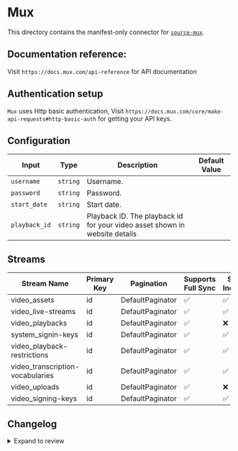 # Mux
This directory contains the manifest-only connector for [`source-mux`](https://www.mux.com/).

## Documentation reference:
Visit `https://docs.mux.com/api-reference` for API documentation

## Authentication setup
`Mux` uses Http basic authentication, Visit `https://docs.mux.com/core/make-api-requests#http-basic-auth` for getting your API keys.
## Configuration

| Input | Type | Description | Default Value |
|-------|------|-------------|---------------|
| `username` | `string` | Username.  |  |
| `password` | `string` | Password.  |  |
| `start_date` | `string` | Start date.  |  |
| `playback_id` | `string` | Playback ID. The playback id for your video asset shown in website details |  |

## Streams
| Stream Name | Primary Key | Pagination | Supports Full Sync | Supports Incremental |
|-------------|-------------|------------|---------------------|----------------------|
| video_assets | id | DefaultPaginator | ✅ |  ✅  |
| video_live-streams | id | DefaultPaginator | ✅ |  ✅  |
| video_playbacks | id | DefaultPaginator | ✅ |  ❌  |
| system_signin-keys | id | DefaultPaginator | ✅ |  ✅  |
| video_playback-restrictions | id | DefaultPaginator | ✅ |  ✅  |
| video_transcription-vocabularies | id | DefaultPaginator | ✅ |  ✅  |
| video_uploads | id | DefaultPaginator | ✅ |  ❌  |
| video_signing-keys | id | DefaultPaginator | ✅ |  ✅  |

## Changelog

<details>
  <summary>Expand to review</summary>

| Version | Date | Pull Request | Subject |
| ------------------ | ------------ | --- | ---------------- |
| 0.0.37 | 2025-09-09 | [65768](https://github.com/airbytehq/airbyte/pull/65768) | Update dependencies |
| 0.0.36 | 2025-08-23 | [65222](https://github.com/airbytehq/airbyte/pull/65222) | Update dependencies |
| 0.0.35 | 2025-08-09 | [64689](https://github.com/airbytehq/airbyte/pull/64689) | Update dependencies |
| 0.0.34 | 2025-08-02 | [64239](https://github.com/airbytehq/airbyte/pull/64239) | Update dependencies |
| 0.0.33 | 2025-07-26 | [63922](https://github.com/airbytehq/airbyte/pull/63922) | Update dependencies |
| 0.0.32 | 2025-07-19 | [63424](https://github.com/airbytehq/airbyte/pull/63424) | Update dependencies |
| 0.0.31 | 2025-07-12 | [63250](https://github.com/airbytehq/airbyte/pull/63250) | Update dependencies |
| 0.0.30 | 2025-07-05 | [62623](https://github.com/airbytehq/airbyte/pull/62623) | Update dependencies |
| 0.0.29 | 2025-06-28 | [62344](https://github.com/airbytehq/airbyte/pull/62344) | Update dependencies |
| 0.0.28 | 2025-06-21 | [61907](https://github.com/airbytehq/airbyte/pull/61907) | Update dependencies |
| 0.0.27 | 2025-06-14 | [61049](https://github.com/airbytehq/airbyte/pull/61049) | Update dependencies |
| 0.0.26 | 2025-05-24 | [60433](https://github.com/airbytehq/airbyte/pull/60433) | Update dependencies |
| 0.0.25 | 2025-05-11 | [60203](https://github.com/airbytehq/airbyte/pull/60203) | Update dependencies |
| 0.0.24 | 2025-05-03 | [59493](https://github.com/airbytehq/airbyte/pull/59493) | Update dependencies |
| 0.0.23 | 2025-04-27 | [58510](https://github.com/airbytehq/airbyte/pull/58510) | Update dependencies |
| 0.0.22 | 2025-04-12 | [57852](https://github.com/airbytehq/airbyte/pull/57852) | Update dependencies |
| 0.0.21 | 2025-04-05 | [57364](https://github.com/airbytehq/airbyte/pull/57364) | Update dependencies |
| 0.0.20 | 2025-03-29 | [56642](https://github.com/airbytehq/airbyte/pull/56642) | Update dependencies |
| 0.0.19 | 2025-03-22 | [56068](https://github.com/airbytehq/airbyte/pull/56068) | Update dependencies |
| 0.0.18 | 2025-03-08 | [55480](https://github.com/airbytehq/airbyte/pull/55480) | Update dependencies |
| 0.0.17 | 2025-03-01 | [54807](https://github.com/airbytehq/airbyte/pull/54807) | Update dependencies |
| 0.0.16 | 2025-02-22 | [54349](https://github.com/airbytehq/airbyte/pull/54349) | Update dependencies |
| 0.0.15 | 2025-02-15 | [53851](https://github.com/airbytehq/airbyte/pull/53851) | Update dependencies |
| 0.0.14 | 2025-02-08 | [53248](https://github.com/airbytehq/airbyte/pull/53248) | Update dependencies |
| 0.0.13 | 2025-02-01 | [52760](https://github.com/airbytehq/airbyte/pull/52760) | Update dependencies |
| 0.0.12 | 2025-01-25 | [52280](https://github.com/airbytehq/airbyte/pull/52280) | Update dependencies |
| 0.0.11 | 2025-01-18 | [51818](https://github.com/airbytehq/airbyte/pull/51818) | Update dependencies |
| 0.0.10 | 2025-01-11 | [51175](https://github.com/airbytehq/airbyte/pull/51175) | Update dependencies |
| 0.0.9 | 2024-12-28 | [50651](https://github.com/airbytehq/airbyte/pull/50651) | Update dependencies |
| 0.0.8 | 2024-12-21 | [50127](https://github.com/airbytehq/airbyte/pull/50127) | Update dependencies |
| 0.0.7 | 2024-12-14 | [49632](https://github.com/airbytehq/airbyte/pull/49632) | Update dependencies |
| 0.0.6 | 2024-12-12 | [49241](https://github.com/airbytehq/airbyte/pull/49241) | Update dependencies |
| 0.0.5 | 2024-12-11 | [48912](https://github.com/airbytehq/airbyte/pull/48912) | Starting with this version, the Docker image is now rootless. Please note that this and future versions will not be compatible with Airbyte versions earlier than 0.64 |
| 0.0.4 | 2024-11-04 | [48231](https://github.com/airbytehq/airbyte/pull/48231) | Update dependencies |
| 0.0.3 | 2024-10-29 | [47880](https://github.com/airbytehq/airbyte/pull/47880) | Update dependencies |
| 0.0.2 | 2024-10-28 | [47492](https://github.com/airbytehq/airbyte/pull/47492) | Update dependencies |
| 0.0.1 | 2024-09-27 | [45921](https://github.com/airbytehq/airbyte/pull/45921) | Initial release by [@btkcodedev](https://github.com/btkcodedev) via Connector Builder |

</details>
